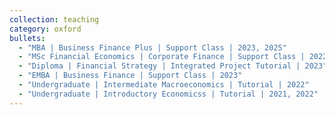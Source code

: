 ```yaml
---
collection: teaching
category: oxford
bullets:
  - "MBA | Business Finance Plus | Support Class | 2023, 2025"
  - "MSc Financial Economics | Corporate Finance | Support Class | 2022, 2023, 2024"
  - "Diploma | Financial Strategy | Integrated Project Tutorial | 2023"
  - "EMBA | Business Finance | Support Class | 2023"
  - "Undergraduate | Intermediate Macroeconomics | Tutorial | 2022"
  - "Undergraduate | Introductory Economicss | Tutorial | 2021, 2022"
---
```

